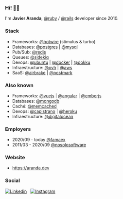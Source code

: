 ### Hi! &#128075;&#127996;

I'm **Javier Aranda**, [@ruby][ruby] / [@rails][rails] developer since 2010.


### Stack

* Frameworks: [@hotwire][hotwired] (stimulus & turbo)
* Databases: [@postgres][postgres] | [@mysql][mysql]
* Pub/Sub: [@redis][redis]
* Queues: [@sidekiq][sidekiq]
* Devops: [@ubuntu][ubuntu] | [@docker][docker] | [@dokku][dokku]
* Infraestructure: [@ovh][ovh] | [@aws][aws]
* SaaS: [@airbrake][airbrake] | [@postmark][postmark]


### Also known

* Frameworks: [@vuejs][vuejs] | [@angular][angular] | [@emberjs][emberjs]
* Databases: [@mongodb][mongodb]
* Caché: [@memcached][memcached]
* Devops: [@capistrano][capistrano] | [@heroku][heroku]
* Infraestructure: [@digitalocean][digitalocean]


### Employers

* 2020/09 - today [@famaex][famaex]
* 2011/03 - 2020/09 [@nosolosoftware][nosolosoftware]


### Website

* https://aranda.dev


### Social

[![Linkedin](https://img.shields.io/badge/javierarandavaro-1866C2?style=flat-square&logo=linkedin)][linkedin]
&nbsp;
[![Instagram](https://img.shields.io/badge/javiarandav-b23A95?style=flat-square&logo=instagram&logoColor=white)][instagram]


[ruby]: https://github.com/ruby "Ruby"
[rails]: https://github.com/rails "Ruby on Rails"
[hotwired]: https://github.com/hotwired "Hotwire"
[vuejs]: https://github.com/vuejs "Vue.js"
[angular]: https://github.com/angular "Angular"
[emberjs]: https://github.com/emberjs "Ember.js"
[postgres]: https://github.com/postgres "PostgreSQL"
[redis]: https://github.com/redis "Redis"
[mongodb]: https://github.com/mongodb "MongoDB"
[mysql]: https://github.com/mysql "MySQL"
[memcached]: https://github.com/memcached "Memcached"
[capistrano]: https://github.com/capistrano "Capistrano"
[docker]: https://github.com/docker "Docker"
[dokku]: https://github.com/dokku "Dokku"
[ubuntu]: https://github.com/ubuntu "Ubuntu"
[heroku]: https://github.com/heroku "Heroku"
[ovh]: https://github.com/ovh "OVH"
[aws]: https://github.com/aws "Amazon Web Services"
[digitalocean]: https://github.com/digitalocean "DigitalOcean"
[famaex]: https://github.com/famaex "Famaex"
[nosolosoftware]: https://github.com/nosolosoftware "NoSoloSoftware"
[linkedin]: https://www.linkedin.com/in/javierarandavaro "Linkedin: javierarandavaro"
[instagram]: https://www.instagram.com/javiarandav "Instagram: javiarandav"
[sidekiq]: https://github.com/sidekiq "Sidekiq"
[airbrake]: https://github.com/airbrake "Airbrake"
[postmark]: https://postmarkapp.com "Postmark"
